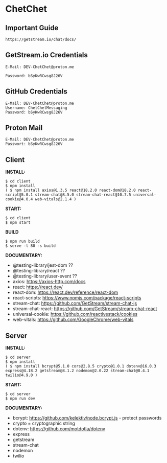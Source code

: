 
# ChetChet

## Important Guide

    https://getstream.io/chat/docs/

## GetStream.io Credentials

    E-Mail: DEV-ChetChet@proton.me
    
    Password: bSyKwRCwsg8J26V
   
## GitHub Credentials

    E-Mail: DEV-ChetChet@proton.me
    Username: ChetChetMessaging
    Password: bSyKwRCwsg8J26V

## Proton Mail
    E-Mail: DEV-ChetChet@proton.me
    Passwort: bSyKwRCwsg8J26V

## Client

  

**INSTALL:**


  

    $ cd client
    $ npm install
    ( $ npm install axios@1.3.5 react@18.2.0 react-dom@18.2.0 react-script@5.0.1 stream-chat@8.5.0 stream-chat-react@10.7.5 universal-cookie@4.0.4 web-vitals@2.1.4 )

  
  

**START:**

  

    $ cd client
    $ npm start

  
**BUILD**

    $ npm run build
    $ serve -l 80 -s build


**DOCUMENTARY:**

  

 - @testing-library/jest-dom ?? 
 - @testing-library/react ??
 - @testing-library/user-event ?? 
 - axios: https://axios-http.com/docs
 - react: https://react.dev/
 - react-dom: https://react.dev/reference/react-dom
 - react-scripts: https://www.npmjs.com/package/react-scripts
 - stream-chat: https://github.com/GetStream/stream-chat-js
 - stream-chat-react: https://github.com/GetStream/stream-chat-react
 - universal-cookie: https://github.com/reactivestack/cookies
 - web-vitals: https://github.com/GoogleChrome/web-vitals

  

## Server

  

**INSTALL:**

  

    $ cd server
    $ npm install
    ( $ npm install bcrypt@5.1.0 cors@2.8.5 crypto@1.0.1 dotenv@16.0.3 express@4.18.2 getstream@8.1.2 nodemon@2.0.22 stream-chat@8.4.1 twilio@4.9.0 )

  
  

**START:**

  

    $ cd server
    $ npm run dev

  

**DOCUMENTARY:**

  

 - bcrypt: https://github.com/kelektiv/node.bcrypt.js - protect passwords
 - crypto = cryptographic string 
 - dotenv:  https://github.com/motdotla/dotenv
 - express 
 - getstream 
 - stream-chat 
 - nodemon 
 - twilio
